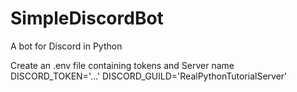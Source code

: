 # SimpleDiscordBot
A bot for Discord in Python

Create an .env file containing tokens and Server name
DISCORD_TOKEN='...'
DISCORD_GUILD='RealPythonTutorialServer'
